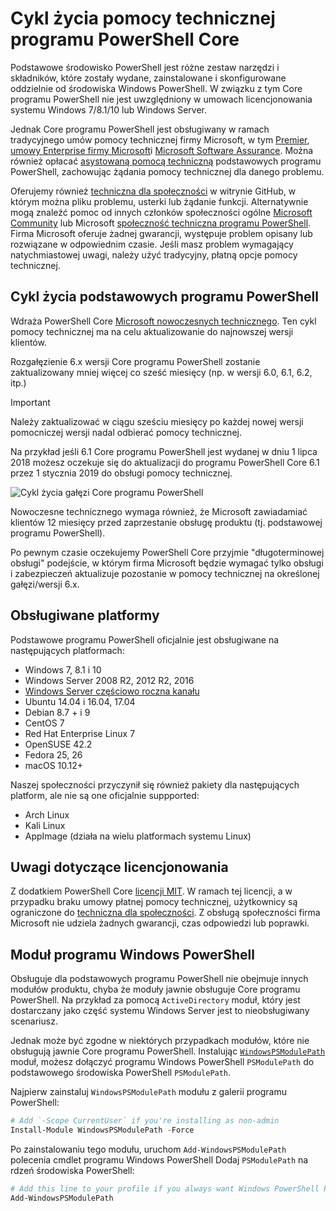 # <a name="powershell-core-support-lifecycle"></a>Cykl życia pomocy technicznej programu PowerShell Core

Podstawowe środowisko PowerShell jest różne zestaw narzędzi i składników, które zostały wydane, zainstalowane i skonfigurowane oddzielnie od środowiska Windows PowerShell.
W związku z tym Core programu PowerShell nie jest uwzględniony w umowach licencjonowania systemu Windows 7/8.1/10 lub Windows Server.

Jednak Core programu PowerShell jest obsługiwany w ramach tradycyjnego umów pomocy technicznej firmy Microsoft, w tym [Premier][], [umowy Enterprise firmy Microsoft][enterprise-agreement]i [Microsoft Software Assurance][assurance].
Można również opłacać [asystowaną pomocą techniczną][] podstawowych programu PowerShell, zachowując żądania pomocy technicznej dla danego problemu.

Oferujemy również [techniczna dla społeczności][] w witrynie GitHub, w którym można pliku problemu, usterki lub żądanie funkcji.
Alternatywnie mogą znaleźć pomoc od innych członków społeczności ogólne [Microsoft Community][] lub Microsoft [społeczność techniczna programu PowerShell][].
Firma Microsoft oferuje żadnej gwarancji, występuje problem opisany lub rozwiązane w odpowiednim czasie.
Jeśli masz problem wymagający natychmiastowej uwagi, należy użyć tradycyjny, płatną opcje pomocy technicznej.

## <a name="lifecycle-of-powershell-core"></a>Cykl życia podstawowych programu PowerShell

Wdraża PowerShell Core [Microsoft nowoczesnych technicznego][modern].
Ten cykl pomocy technicznej ma na celu aktualizowanie do najnowszej wersji klientów.

Rozgałęzienie 6.x wersji Core programu PowerShell zostanie zaktualizowany mniej więcej co sześć miesięcy (np. w wersji 6.0, 6.1, 6.2, itp.)

> [!IMPORTANT]
> Należy zaktualizować w ciągu sześciu miesięcy po każdej nowej wersji pomocniczej wersji nadal odbierać pomocy technicznej.

Na przykład jeśli 6.1 Core programu PowerShell jest wydanej w dniu 1 lipca 2018 możesz oczekuje się do aktualizacji do programu PowerShell Core 6.1 przez 1 stycznia 2019 do obsługi pomocy technicznej.

![Cykl życia gałęzi Core programu PowerShell][lifecycle-chart]

Nowoczesne technicznego wymaga również, że Microsoft zawiadamiać klientów 12 miesięcy przed zaprzestanie obsługę produktu (tj. podstawowej programu PowerShell).

Po pewnym czasie oczekujemy PowerShell Core przyjmie "długoterminowej obsługi" podejście, w którym firma Microsoft będzie wymagać tylko obsługi i zabezpieczeń aktualizuje pozostanie w pomocy technicznej na określonej gałęzi/wersji 6.x.

## <a name="supported-platforms"></a>Obsługiwane platformy

Podstawowe programu PowerShell oficjalnie jest obsługiwane na następujących platformach:

* Windows 7, 8.1 i 10
* Windows Server 2008 R2, 2012 R2, 2016
* [Windows Server częściowo roczna kanału][semi-annual]
* Ubuntu 14.04 i 16.04, 17.04
* Debian 8.7 + i 9
* CentOS 7
* Red Hat Enterprise Linux 7
* OpenSUSE 42.2
* Fedora 25, 26
* macOS 10.12+

Naszej społeczności przyczynił się również pakiety dla następujących platform, ale nie są one oficjalnie suppported:

* Arch Linux
* Kali Linux
* AppImage (działa na wielu platformach systemu Linux)

## <a name="notes-on-licensing"></a>Uwagi dotyczące licencjonowania

Z dodatkiem PowerShell Core [licencji MIT][].
W ramach tej licencji, a w przypadku braku umowy płatnej pomocy technicznej, użytkownicy są ograniczone do [techniczna dla społeczności][].
Z obsługą społeczności firma Microsoft nie udziela żadnych gwarancji, czas odpowiedzi lub poprawki.

## <a name="windows-powershell-module"></a>Moduł programu Windows PowerShell

Obsługuje dla podstawowych programu PowerShell nie obejmuje innych modułów produktu, chyba że moduły jawnie obsługuje Core programu PowerShell.
Na przykład za pomocą `ActiveDirectory` moduł, który jest dostarczany jako część systemu Windows Server jest to nieobsługiwany scenariusz.

Jednak może być zgodne w niektórych przypadkach modułów, które nie obsługują jawnie Core programu PowerShell.
Instalując [`WindowsPSModulePath`][] moduł, możesz dołączyć programu Windows PowerShell `PSModulePath` do podstawowego środowiska PowerShell `PSModulePath`.

Najpierw zainstaluj `WindowsPSModulePath` modułu z galerii programu PowerShell:

```powershell
# Add `-Scope CurrentUser` if you're installing as non-admin
Install-Module WindowsPSModulePath -Force
```

Po zainstalowaniu tego modułu, uruchom `Add-WindowsPSModulePath` polecenia cmdlet programu Windows PowerShell Dodaj `PSModulePath` na rdzeń środowiska PowerShell:

```powershell
# Add this line to your profile if you always want Windows PowerShell PSModulePath
Add-WindowsPSModulePath
```

[Premier]: https://www.microsoft.com/en-us/microsoftservices/support.aspx
[enterprise-agreement]: https://www.microsoft.com/en-us/licensing/licensing-programs/enterprise.aspx
[assurance]: https://www.microsoft.com/en-us/licensing/licensing-programs/software-assurance-default.aspx
[techniczna dla społeczności]: https://github.com/powershell/powershell/issues
[Microsoft Community]: https://answers.microsoft.com/
[społeczność techniczna programu PowerShell]: https://techcommunity.microsoft.com/t5/PowerShell/ct-p/WindowsPowerShell
[asystowaną pomocą techniczną]: https://support.microsoft.com/assistedsupportproducts
[modern]: https://support.microsoft.com/help/30881/modern-lifecycle-policy
[lifecycle-chart]: ./images/modern-lifecycle.png
[semi-annual]: https://docs.microsoft.com/windows-server/get-started/semi-annual-channel-overview
[licencji MIT]: https://github.com/PowerShell/PowerShell/blob/master/LICENSE.txt
[`WindowsPSModulePath`]: https://www.powershellgallery.com/packages/WindowsPSModulePath/